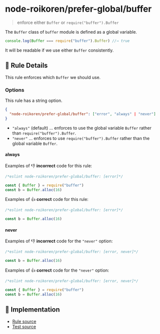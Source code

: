 # node-roikoren/prefer-global/buffer
> enforce either `Buffer` or `require("buffer").Buffer`

The `Buffer` class of `buffer` module is defined as a global variable.

```js
console.log(Buffer === require("buffer").Buffer) //→ true
```

It will be readable if we use either `Buffer` consistently.

## 📖 Rule Details

This rule enforces which `Buffer` we should use.

### Options

This rule has a string option.

```json
{
  "node-roikoren/prefer-global/buffer": ["error", "always" | "never"]
}
```

- `"always"` (default) ... enforces to use the global variable `Buffer` rather than `require("buffer").Buffer`.
- `"never"` ... enforces to use `require("buffer").Buffer` rather than the global variable `Buffer`.

#### always

Examples of :-1: **incorrect** code for this rule:

```js
/*eslint node-roikoren/prefer-global/buffer: [error]*/

const { Buffer } = require("buffer")
const b = Buffer.alloc(16)
```

Examples of :+1: **correct** code for this rule:

```js
/*eslint node-roikoren/prefer-global/buffer: [error]*/

const b = Buffer.alloc(16)
```

#### never

Examples of :-1: **incorrect** code for the `"never"` option:

```js
/*eslint node-roikoren/prefer-global/buffer: [error, never]*/

const b = Buffer.alloc(16)
```

Examples of :+1: **correct** code for the `"never"` option:

```js
/*eslint node-roikoren/prefer-global/buffer: [error, never]*/

const { Buffer } = require("buffer")
const b = Buffer.alloc(16)
```

## 🔎 Implementation

- [Rule source](https://github.com/roikoren755/eslint-plugin-node/blob/v3.0.5/src/rules/prefer-global/buffer.ts)
- [Test source](https://github.com/roikoren755/eslint-plugin-node/blob/v3.0.5/tests/src/rules/prefer-global/buffer.ts)
